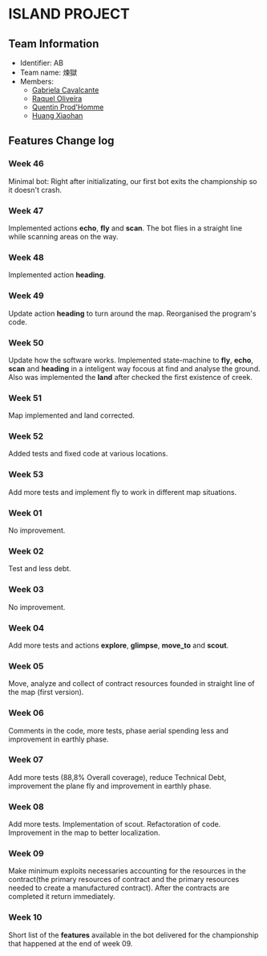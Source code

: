 ﻿# ISLAND PROJECT

## Team Information

  * Identifier: AB
  * Team name: 煉獄
  * Members:
    *  [Gabriela Cavalcante](mailto:gabriela.cavalcante-da-silva@etu.unice.fr)
    *  [Raquel Oliveira](mailto:raquel.lopes-de-oliveira@etu.unice.fr)
    *  [Quentin Prod'Homme](quentin.prod'homme@etu.unice.fr)
    *  [Huang Xiaohan](mailto:xiaohan.huang@etu.unice.fr)

## Features Change log

### Week 46

Minimal bot: Right after initializating, our first bot exits the championship so it doesn't crash.

### Week 47

Implemented actions **echo**, **fly** and **scan**.
The bot flies in a straight line while scanning areas on the way.

### Week 48

Implemented action **heading**.

### Week 49

Update action **heading** to turn around the map.
Reorganised the program's code.

### Week 50

Update how the software works. Implemented state-machine to **fly**, **echo**, **scan** and **heading** in a inteligent way focous at find and analyse the ground. Also was implemented the **land** after checked the first existence of creek.

### Week 51

Map implemented and land corrected. 

### Week 52

Added tests and fixed code at various locations.

### Week 53

Add more tests and implement fly to work in different map situations.

### Week 01

No improvement.

### Week 02

Test and less debt.

### Week 03

No improvement.

### Week 04

Add more tests and actions **explore**, **glimpse**, **move_to** and **scout**.

### Week 05

Move, analyze and collect of contract resources founded in straight line of the map (first version).

### Week 06

Comments in the code, more tests, phase aerial spending less and improvement in earthly phase.

### Week 07

Add more tests (88,8% Overall coverage), reduce Technical Debt, improvement the plane fly and improvement in earthly phase.

### Week 08
Add more tests. Implementation of scout. Refactoration of code. Improvement in the map to better localization.

### Week 09

Make minimum exploits necessaries accounting for the resources in the contract(the primary resources of contract and the primary resources needed to create a manufactured contract). After the contracts are completed it return immediately.

### Week 10

Short list of the **features** available in the bot delivered for the championship that happened at the end of week 09.
